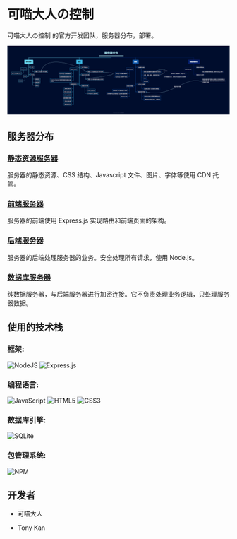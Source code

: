 # 可喵大人の控制

可喵大人の控制 的官方开发团队，服务器分布，部署。

<img src="https://raw.githubusercontent.com/winkyneverlose/.github/main/images/%E5%8F%AF%E5%96%B5%E5%A4%A7%E4%BA%BA%E3%81%AE%E6%8E%A7%E5%88%B6-%E6%9C%8D%E5%8A%A1%E5%99%A8%E5%88%86%E5%B8%83.png">

## 服务器分布

### [静态资源服务器](./static-resources)

服务器的静态资源、CSS 结构、Javascript 文件、图片、字体等使用 CDN 托管。

### [前端服务器](./frontend-server)

服务器的前端使用 Express.js 实现路由和前端页面的架构。

### [后端服务器](./backend-server)

服务器的后端处理服务器的业务。安全处理所有请求，使用 Node.js。

### [数据库服务器](./database-server)

纯数据服务器，与后端服务器进行加密连接。它不负责处理业务逻辑，只处理服务器数据。

## 使用的技术栈

### 框架:

![NodeJS](https://img.shields.io/badge/node.js-6DA55F?style=for-the-badge&logo=node.js&logoColor=white)
![Express.js](https://img.shields.io/badge/express.js-%23404d59.svg?style=for-the-badge&logo=express&logoColor=%2361DAFB)

### 编程语言:

![JavaScript](https://img.shields.io/badge/javascript-%23323330.svg?style=for-the-badge&logo=javascript&logoColor=%23F7DF1E)
![HTML5](https://img.shields.io/badge/html5-%23E34F26.svg?style=for-the-badge&logo=html5&logoColor=white)
![CSS3](https://img.shields.io/badge/css3-%231572B6.svg?style=for-the-badge&logo=css3&logoColor=white)

### 数据库引擎:

![SQLite](https://img.shields.io/badge/sqlite-%2307405e.svg?style=for-the-badge&logo=sqlite&logoColor=white)

### 包管理系统:

![NPM](https://img.shields.io/badge/NPM-%23CB3837.svg?style=for-the-badge&logo=npm&logoColor=white)

## 开发者

- 可喵大人

- Tony Kan
